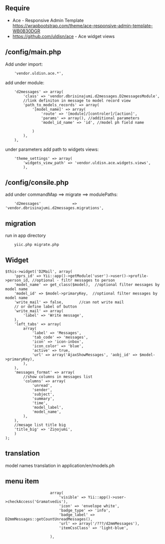 Require
-------


* Ace - Responsive Admin Template https://wrapbootstrap.com/theme/ace-responsive-admin-template-WB0B30DGR
* https://github.com/uldisn/ace - Ace widget views



/config/main.php
----------------

Add under import:

        'vendor.uldisn.ace.*', 

add under module: 

        'd2messages' => array( 
            'class' => 'vendor.dbrisinajumi.d2messages.D2messagesModule',
            //link definiton in message to model record view
            'path_to_models_records' => array(
                '[model_name]' => array(
                    'route' => '[module]/[controler]/[action]',
                    'params' => array(), //additional parameters
                    'model_id_name' => 'id', //model ph field name
                    
                )
            ),
        ),
        

under parameters add path to widgets views: 
    
        'theme_settings' => array(
            'widgets_view_path' => 'vendor.uldisn.ace.widgets.views',
            ),    

/config/consile.php
----------------

add under commandMap ==> migrate ==> modulePaths: 

        'd2messages'              => 'vendor.dbrisinajumi.d2messages.migrations',  
        
migration
---------
run in app directory 

        yiic.php migrate.php
            
        
        
Widget
------

    $this->widget('D2Mail', array(
        'pprs_id' => Yii::app()->getModule('user')->user()->profile->person_id, //optional - filtr messages to person
        'model_name' => get_class($model),  //optional filter messages by model name
        'model_id' => $model->primaryKey,  //optional filter messages by model name        
        'write_mail' => false,       //can not write mail
        // or define label of button
        'write_mail' => array(
            'label' => 'Write message',
        ),        
        'left_tabs' => array(
            array(
                'label' => 'Messages',
                'tab_code' => 'messages',
                'icon' => 'icon-inbox',
                'icon_color' => 'blue',
                'active' => true,
                'url' => array('AjaxShowMessages', 'aobj_id' => $model->primaryKey),
            ),
        ),
        'messages_format' => array(
            //show columns in messages list
            'columns' => array(
                'unread',
                'sender',
                'subject',
                'summary',
                'time',
                'model_label',
                'model_name',
            ),
        ),
        //mesage list title big
        'title_big' => 'Ziņojumi',
        )
    );
    
translation
-----------
    
model names translation in application/en/models.ph 
    

menu item
---------

                        array(
                            'visible' => Yii::app()->user->checkAccess('Gramatvedis'),
                            'icon' => 'envelope white',
                            'badge_type' => 'info',
                            'badge_label' => D2mmMessages::getCountUnreadMessages(),
                            'url' => array('/???/d2mmMessages'),
                            'itemCssClass' => 'light-blue',

                        ),
